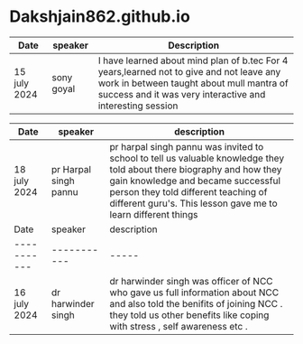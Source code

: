 # Dakshjain862.github.io

| Date | speaker | Description|
| ----------- | ----------- |------|
| 15 july 2024| sony goyal | I have learned about mind plan of b.tec For 4 years,learned not to give and not leave any work in between taught about mull mantra of success and it was very interactive and interesting session 

| Date | speaker |description|
| ----------- | ----------- |-----|
| 18 july 2024 | pr Harpal singh pannu| pr harpal singh pannu was invited to school to tell us valuable knowledge they told about there biography and how they gain knowledge and became successful person they told different teaching of different guru's. This lesson gave me to learn different things 
| Date| speaker |description|
| ----------- | ----------- | -----|
| 16 july 2024| dr harwinder singh| dr harwinder singh was officer of NCC who gave us full information about NCC and also told the benifits of joining NCC . they told us other benefits like coping with stress , self awareness etc . 
